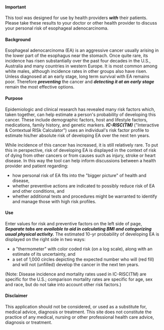 
#### Important
This tool was designed for use by health providers __*with*__ their patients. Please take these results to your doctor or other health provider to discuss your personal risk of esophageal adenocarcinoma.

#### Background

Esophageal adenocarcinoma (EA) is an aggressive cancer usually arising in the lower part of the esophagus near the stomach. Once quite rare, its incidence has risen substantially over the past four decades in the U.S., Australia and many countries in western Europe. It is most common among white males, although incidence rates in other groups also have risen. Unless diagnosed at an early stage, long term survival with EA remains poor. Therefore __*preventing*__ the cancer and __*detecting it at an early stage*__ remain the most effective options.
   
#### Purpose

Epidemiologic and clinical research has revealed many risk factors which, taken together, can help estimate a person's probability of developing this cancer. These include demographic factors, host and lifestyle factors, medications, family history, and genetic markers. __*IC\-RISC\(TM)*__ ("Interactive & Contextual RISk Calculator") uses an individual's risk factor profile to estimate his/her absolute risk of developing EA over the next ten years. 
  
While incidence of this cancer has increased, it is still relatively rare. To put this in perspective, risk of developing EA is displayed in the context of risk of dying from other cancers or from causes such as injury, stroke or heart disease. In this way the tool can help inform discussions between a health provider and patient regarding: 
* how personal risk of EA fits into the "bigger picture" of health and disease,
* whether preventive actions are indicated to possibly reduce risk of EA and other conditions, and 
* whether additional tests and procedures might be warranted to identify and manage those with high risk profiles. 

#### Use

Enter values for risk and preventive factors on the left side of page, __*Separate tabs are available to aid in calculating BMI and categorizing usual physical activity.*__ The estimated 10-yr probability of developing EA is displayed on the right side in two ways:

* a "thermometer" with color coded risk (on a log scale), along with an estimate of its uncertainty, and
* a set of 1,000 circles depicting the expected number who will (red fill) and will not (unfilled) develop the cancer in the next ten years.

(Note:  Disease incidence and mortality rates used in IC-RISC(TM) are specific for the U.S.; comparison mortality rates are specific for age, sex and race, but do not take into account other risk factors.)

#### Disclaimer

This application should not be considered, or used as a substitute for, medical advice, diagnosis or treatment. This site does not constitute the practice of any medical, nursing or other professional health care advice, diagnosis or treatment. 
